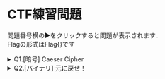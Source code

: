 # CTF練習問題
問題番号横の▶をクリックすると問題が表示されます．<br>
Flagの形式はFlag{}です
<details>
<summary>Q1.[暗号] Caeser Cipher </summary>
友達から暗号化されたFlagを受け取ったんだけど，復号の仕方がわからない...<br>
そういえば，渡されたときに友達が「シーザー」って言ってた気がするんだけど，なにか心当たりはあるかい？？<br><br>
暗号文はこれだよ<br>
Iodj{F43v3u_V1sk3u_1v_H4vb}
</details>

<details>
<summary>Q2.[バイナリ] 元に戻せ！</summary>
Flagが書かれていると思われるファイルを見つけた．しかしどうやらファイルが破損しているみたいだ．どうにかして元通りにしてくれないかな？？<br><br>
これがそのファイルだよ

[BrokenPNG](https://github.com/H0ndh11/CTF/blob/main/%E3%82%BC%E3%83%9F%E7%99%BA%E8%A1%A8%E8%B3%87%E6%96%99/file/BrokenPNG?raw=true)

</details>